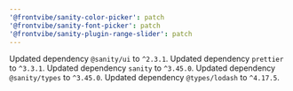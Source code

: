 ```yaml
---
'@frontvibe/sanity-color-picker': patch
'@frontvibe/sanity-font-picker': patch
'@frontvibe/sanity-plugin-range-slider': patch
---
```


Updated dependency `@sanity/ui` to `^2.3.1`.
Updated dependency `prettier` to `^3.3.1`.
Updated dependency `sanity` to `^3.45.0`.
Updated dependency `@sanity/types` to `^3.45.0`.
Updated dependency `@types/lodash` to `^4.17.5`.
